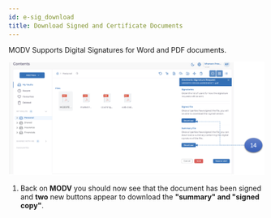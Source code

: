 ```yaml
---
id: e-sig_download
title: Download Signed and Certificate Documents
---
```


MODV Supports Digital Signatures for Word and PDF documents.

![upload](../../static/img/sign_perm6.png)

1.  Back on **MODV** you should now see that the document has been signed and **two** new buttons appear to download the **"summary" and "signed copy"**.
